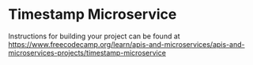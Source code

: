 # Timestamp Microservice

Instructions for building your project can be found at https://www.freecodecamp.org/learn/apis-and-microservices/apis-and-microservices-projects/timestamp-microservice

